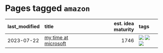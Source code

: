 # Pages tagged `amazon`

|last_modified|title|est. idea maturity|tags
|:---|:---|---:|:---|
|2023-07-22|[my time at microsoft](../my_time_at_microsoft.md)|1746|[![](https://img.shields.io/badge/tag-amazon-abf295)](../tags/amazon.md) [![](https://img.shields.io/badge/tag-autobiographical-97a75e)](../tags/autobiographical.md) [![](https://img.shields.io/badge/tag-microsoft-29349d)](../tags/microsoft.md)|